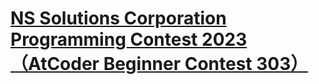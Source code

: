 # [NS Solutions Corporation Programming Contest 2023（AtCoder Beginner Contest 303）](https://atcoder.jp/contests/abc303)
